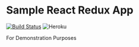 # Sample React Redux App
[![Build Status](https://travis-ci.org/daedlock/react-redux-app.svg?branch=master)](https://travis-ci.org/daedlock/react-redux-app)
![Heroku](http://heroku-badge.herokuapp.com/?app=react-redux-app-123&style=flat&svg=1&root=index.html)

For Demonstration Purposes